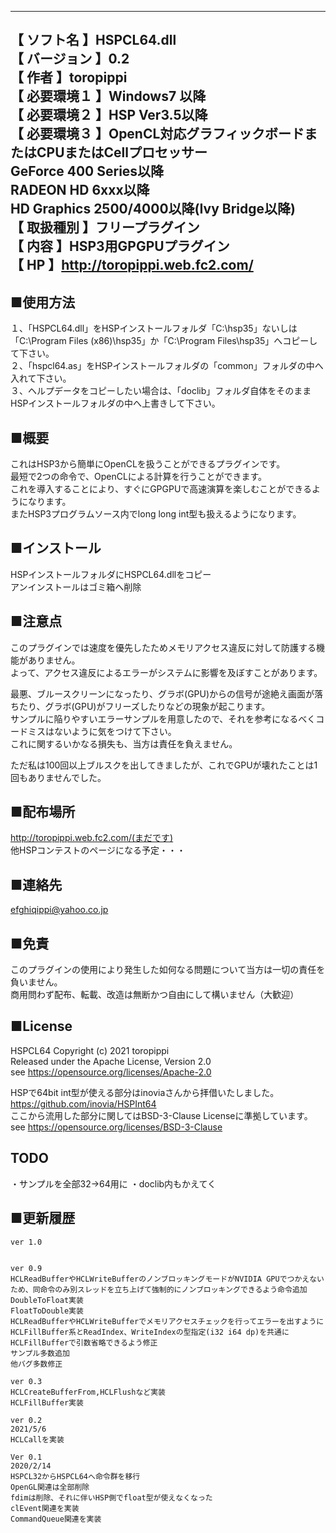 --------------------------------------------------------------------------  【  ソフト名   】HSPCL64.dll  【 バージョン  】0.2  【    作者     】toropippi  【  必要環境１ 】Windows7 以降  【  必要環境２ 】HSP Ver3.5以降  【  必要環境３ 】OpenCL対応グラフィックボードまたはCPUまたはCellプロセッサー  			GeForce 400 Series以降  			RADEON HD 6xxx以降  			HD Graphics 2500/4000以降(Ivy Bridge以降)  【  取扱種別   】フリープラグイン  【    内容     】HSP3用GPGPUプラグイン  【     HP      】http://toropippi.web.fc2.com/  --------------------------------------------------------------------------    ## ■使用方法  １、「HSPCL64.dll」をHSPインストールフォルダ「C:\hsp35」ないしは「C:\Program Files (x86)\hsp35」か「C:\Program Files\hsp35」へコピーして下さい。  ２、「hspcl64.as」をHSPインストールフォルダの「common」フォルダの中へ入れて下さい。  ３、ヘルプデータをコピーしたい場合は、「doclib」フォルダ自体をそのままHSPインストールフォルダの中へ上書きして下さい。      ## ■概要  これはHSP3から簡単にOpenCLを扱うことができるプラグインです。  最短で2つの命令で、OpenCLによる計算を行うことができます。  これを導入することにより、すぐにGPGPUで高速演算を楽しむことができるようになります。  またHSP3プログラムソース内でlong long int型も扱えるようになります。    ## ■インストール  HSPインストールフォルダにHSPCL64.dllをコピー  アンインストールはゴミ箱へ削除    ## ■注意点  このプラグインでは速度を優先したためメモリアクセス違反に対して防護する機能がありません。  よって、アクセス違反によるエラーがシステムに影響を及ぼすことがあります。    最悪、ブルースクリーンになったり、グラボ(GPU)からの信号が途絶え画面が落ちたり、グラボ(GPU)がフリーズしたりなどの現象が起こります。  サンプルに陥りやすいエラーサンプルを用意したので、それを参考になるべくコードミスはないように気をつけて下さい。  これに関するいかなる損失も、当方は責任を負えません。    ただ私は100回以上ブルスクを出してきましたが、これでGPUが壊れたことは1回もありませんでした。    ## ■配布場所  http://toropippi.web.fc2.com/(まだです)  他HSPコンテストのページになる予定・・・    ## ■連絡先  efghiqippi@yahoo.co.jp    ## ■免責  このプラグインの使用により発生した如何なる問題について当方は一切の責任を負いません。  商用問わず配布、転載、改造は無断かつ自由にして構いません（大歓迎）    ## ■License  HSPCL64 Copyright (c) 2021 toropippi  Released under the Apache License, Version 2.0  see https://opensource.org/licenses/Apache-2.0    HSPで64bit int型が使える部分はinoviaさんから拝借いたしました。  https://github.com/inovia/HSPInt64  ここから流用した部分に関してはBSD-3-Clause Licenseに準拠しています。  see https://opensource.org/licenses/BSD-3-Clause    ## TODO  ・サンプルを全部32→64用に・doclib内もかえてく  ## ■更新履歴  	ver 1.0  			ver 0.9  	HCLReadBufferやHCLWriteBufferのノンブロッキングモードがNVIDIA GPUでつかえないため、同命令のみ別スレッドを立ち上げて強制的にノンブロッキングできるよう命令追加  	DoubleToFloat実装  	FloatToDouble実装  	HCLReadBufferやHCLWriteBufferでメモリアクセスチェックを行ってエラーを出すように  	HCLFillBuffer系とReadIndex、WriteIndexの型指定(i32 i64 dp)を共通に  	HCLFillBufferで引数省略できるよう修正  	サンプル多数追加  	他バグ多数修正  		ver 0.3  	HCLCreateBufferFrom,HCLFlushなど実装  	HCLFillBuffer実装  	  	ver 0.2  	2021/5/6  	HCLCallを実装  	  	Ver 0.1  	2020/2/14  	HSPCL32からHSPCL64へ命令群を移行  	OpenGL関連は全部削除  	fdimは削除、それに伴いHSP側でfloat型が使えなくなった  	clEvent関連を実装  	CommandQueue関連を実装  